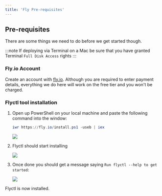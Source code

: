 ```yaml
---
title: 'Fly Pre-requisites'
---
```


## Pre-requisites

There are some things we need to do before we get started though.

:::note
If deploying via Terminal on a Mac be sure that you have granted Terminal `Full Disk Access` rights
:::

### Fly.io Account

Create an account with [fly.io](https://fly.io/app/sign-up). Although you are required to enter
payment details, everything we do here will work on the free tier and you won't be charged.

### Flyctl tool installation

1. Open up PowerShell on your local machine and paste the following command into the window:
   ```powershell
   iwr https://fly.io/install.ps1 -useb | iex
   ```
   ![](/img/fly/fly-install-1.png)
1. Flyctl should start installing

   ![](/img/fly/fly-install-2.png)

1. Once done you should get a message saying `Run flyctl --help to get started`:

   ![](/img/fly/fly-install-3.png)

Flyctl is now installed.
